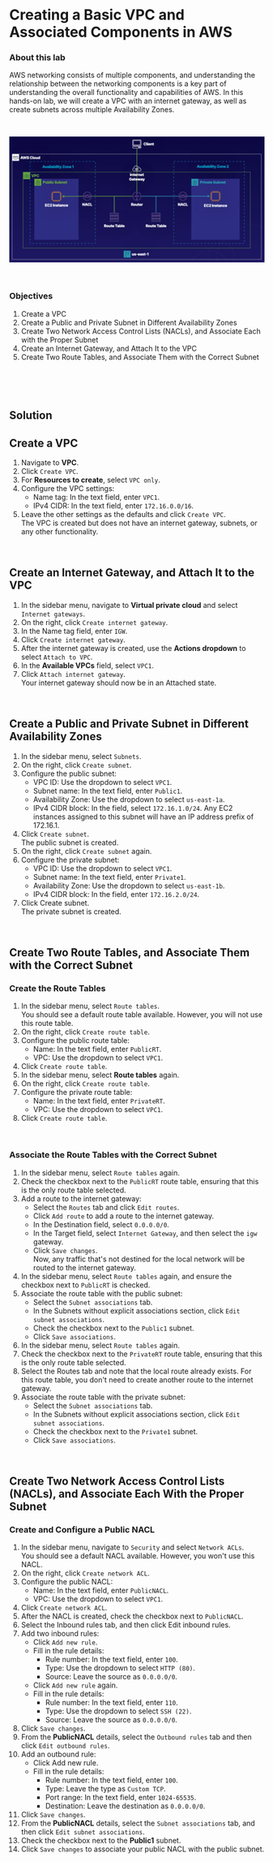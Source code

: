 # Creating a Basic VPC and Associated Components in AWS

### About this lab
AWS networking consists of multiple components, and understanding the relationship between the networking components is a key part of understanding the overall functionality and capabilities of AWS. In this hands-on lab, we will create a VPC with an internet gateway, as well as create subnets across multiple Availability Zones.

<br>

![](../img/7.1.LabDiagram.png)

<br>

### Objectives
1. Create a VPC
2. Create a Public and Private Subnet in Different Availability Zones
3. Create Two Network Access Control Lists (NACLs), and Associate Each with the Proper Subnet
4. Create an Internet Gateway, and Attach It to the VPC
5. Create Two Route Tables, and Associate Them with the Correct Subnet

<br><br><br>

## Solution
## **Create a VPC**
1. Navigate to **VPC**.
2. Click `Create VPC`.
3. For **Resources to create**, select `VPC only`.
4. Configure the VPC settings:
    - Name tag: In the text field, enter `VPC1`.
    - IPv4 CIDR: In the text field, enter `172.16.0.0/16`.
5. Leave the other settings as the defaults and click `Create VPC`.<br>
The VPC is created but does not have an internet gateway, subnets, or any other functionality.

<br>


## **Create an Internet Gateway, and Attach It to the VPC**
1. In the sidebar menu, navigate to **Virtual private cloud** and select `Internet gateways`.
2. On the right, click `Create internet gateway`.
3. In the Name tag field, enter `IGW`.
4. Click `Create internet gateway`.
5. After the internet gateway is created, use the **Actions dropdown** to select `Attach to VPC`.
6. In the **Available VPCs** field, select `VPC1`.
7. Click `Attach internet gateway`.<br>Your internet gateway should now be in an Attached state.

<br>

## **Create a Public and Private Subnet in Different Availability Zones**
1. In the sidebar menu, select `Subnets`.
2. On the right, click `Create subnet`.
3. Configure the public subnet:
    - VPC ID: Use the dropdown to select `VPC1`.
    - Subnet name: In the text field, enter `Public1`.
    - Availability Zone: Use the dropdown to select `us-east-1a`.
    - IPv4 CIDR block: In the field, select `172.16.1.0/24`. Any EC2 instances assigned to this subnet will have an IP address prefix of 172.16.1.
4. Click `Create subnet`.<br>The public subnet is created.
5. On the right, click `Create subnet` again.
6. Configure the private subnet:
    - VPC ID: Use the dropdown to select `VPC1`.
    - Subnet name: In the text field, enter `Private1`.
    - Availability Zone: Use the dropdown to select `us-east-1b`.
    - IPv4 CIDR block: In the field, enter `172.16.2.0/24`.
7. Click Create subnet.<br>The private subnet is created.

<br>

## **Create Two Route Tables, and Associate Them with the Correct Subnet**
### Create the Route Tables
1. In the sidebar menu, select `Route tables`.<br>You should see a default route table available. However, you will not use this route table.
2. On the right, click `Create route table`.
3. Configure the public route table:
    - Name: In the text field, enter `PublicRT`.
    - VPC: Use the dropdown to select `VPC1`.
4. Click `Create route table`.
5. In the sidebar menu, select **Route tables** again.
6. On the right, click `Create route table`.
7. Configure the private route table:
    - Name: In the text field, enter `PrivateRT`.
    - VPC: Use the dropdown to select `VPC1`.
8. Click `Create route table`.

<br>

### Associate the Route Tables with the Correct Subnet
1. In the sidebar menu, select `Route tables` again.
2. Check the checkbox next to the `PublicRT` route table, ensuring that this is the only route table selected.
3. Add a route to the internet gateway:
    - Select the `Routes` tab and click `Edit routes`.
    - Click `Add route` to add a route to the internet gateway.
    - In the Destination field, select `0.0.0.0/0`.
    - In the Target field, select `Internet Gateway`, and then select the `igw` gateway.
    - Click `Save changes`.<br>Now, any traffic that's not destined for the local network will be routed to the internet gateway.
4. In the sidebar menu, select `Route tables` again, and ensure the checkbox next to `PublicRT` is checked.
5. Associate the route table with the public subnet:
    - Select the `Subnet associations` tab.
    - In the Subnets without explicit associations section, click `Edit subnet associations`.
    - Check the checkbox next to the `Public1` subnet.
    - Click `Save associations`.
6. In the sidebar menu, select `Route tables` again.
7. Check the checkbox next to the `PrivateRT` route table, ensuring that this is the only route table selected.
8. Select the Routes tab and note that the local route already exists. For this route table, you don't need to create another route to the internet gateway.
9. Associate the route table with the private subnet:
    - Select the `Subnet associations` tab.
    - In the Subnets without explicit associations section, click `Edit subnet associations`.
    - Check the checkbox next to the `Private1` subnet.
    - Click `Save associations`.

<br>

## Create Two Network Access Control Lists (NACLs), and Associate Each With the Proper Subnet
### Create and Configure a Public NACL
1. In the sidebar menu, navigate to `Security` and select `Network ACLs`.<br>You should see a default NACL available. However, you won't use this NACL.
2. On the right, click `Create network ACL`.
3. Configure the public NACL:
    - Name: In the text field, enter `PublicNACL`.
    - VPC: Use the dropdown to select `VPC1`.
4. Click `Create network ACL`.
5. After the NACL is created, check the checkbox next to `PublicNACL`.
6. Select the Inbound rules tab, and then click Edit inbound rules.
7. Add two inbound rules:
    - Click `Add new rule`.
    - Fill in the rule details:
        - Rule number: In the text field, enter `100`.
        - Type: Use the dropdown to select `HTTP (80)`.
        - Source: Leave the source as `0.0.0.0/0`.
    - Click `Add new rule` again.
    - Fill in the rule details:
        - Rule number: In the text field, enter `110`.
        - Type: Use the dropdown to select `SSH (22)`.
        - Source: Leave the source as `0.0.0.0/0`.
8. Click `Save changes`.
9. From the **PublicNACL** details, select the `Outbound rules` tab and then click `Edit outbound rules`.
10. Add an outbound rule:
    - Click Add new rule.
    - Fill in the rule details:
        - Rule number: In the text field, enter `100`.
        - Type: Leave the type as `Custom TCP`.
        - Port range: In the text field, enter `1024-65535`.
        - Destination: Leave the destination as `0.0.0.0/0`.
11. Click `Save changes`.
12. From the **PublicNACL** details, select the `Subnet associations` tab, and then click `Edit subnet associations`.
13. Check the checkbox next to the **Public1** subnet.
14. Click `Save changes` to associate your public NACL with the public subnet.

<br>
